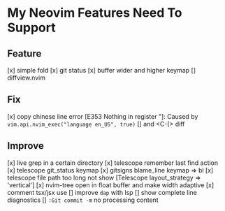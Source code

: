 # My Neovim Features Need To Support

## Feature

[x] simple fold
[x] git status
[x] buffer wider and higher keymap
[] diffview.nvim

## Fix

[x] copy chinese line error [E353 Nothing in register "]: Caused by `vim.api.nvim_exec("language en_US", true)`
[] <Esc> and <C-[> diff

## Improve

[x] live grep in a certain directory
[x] telescope remember last find action
[x] telescope git_status keymap
[x] gitsigns blame_line keymap => <leader>bl
[x] telescope file path too long not show [Telescope layout_strategy => 'vertical']
[x] nvim-tree open in float buffer and make width adaptive
[x] comment tsx/jsx use
[] improve `dap` with lsp
[] show complete line diagnostics
[] `:Git commit -m` no processing content
